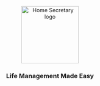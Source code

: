 <p align="center">
  <a href="https://matericious.com/">
    <img src="https://user-images.githubusercontent.com/10896657/89103439-00eeb380-d3e0-11ea-9539-adab2f5306b3.png" alt="Home Secretary logo" height="150">
  </a>
  <h3 align="center">Life Management Made Easy</h3>
</p>
